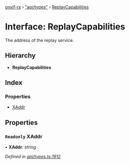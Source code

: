 [onvif-rx](../README.md) › ["api/types"](../modules/_api_types_.md) › [ReplayCapabilities](_api_types_.replaycapabilities.md)

# Interface: ReplayCapabilities

The address of the replay service.

## Hierarchy

* **ReplayCapabilities**

## Index

### Properties

* [XAddr](_api_types_.replaycapabilities.md#readonly-xaddr)

## Properties

### `Readonly` XAddr

• **XAddr**: *string*

*Defined in [api/types.ts:1912](https://github.com/patrickmichalina/onvif-rx/blob/3e9b152/src/api/types.ts#L1912)*
